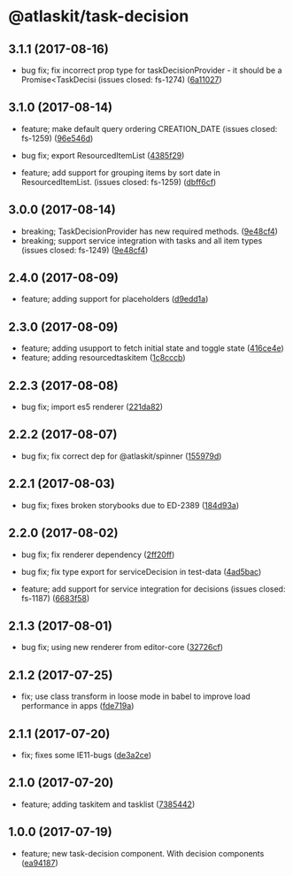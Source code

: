 # @atlaskit/task-decision

## 3.1.1 (2017-08-16)

* bug fix; fix incorrect prop type for taskDecisionProvider - it should be a Promise<TaskDecisi (issues closed: fs-1274) ([6a11027](https://bitbucket.org/atlassian/atlaskit/commits/6a11027))
## 3.1.0 (2017-08-14)

* feature; make default query ordering CREATION_DATE (issues closed: fs-1259) ([96e546d](https://bitbucket.org/atlassian/atlaskit/commits/96e546d))

* bug fix; export ResourcedItemList ([4385f29](https://bitbucket.org/atlassian/atlaskit/commits/4385f29))
* feature; add support for grouping items by sort date in ResourcedItemList. (issues closed: fs-1259) ([dbff6cf](https://bitbucket.org/atlassian/atlaskit/commits/dbff6cf))
## 3.0.0 (2017-08-14)

* breaking; TaskDecisionProvider has new required methods. ([9e48cf4](https://bitbucket.org/atlassian/atlaskit/commits/9e48cf4))
* breaking; support service integration with tasks and all item types (issues closed: fs-1249) ([9e48cf4](https://bitbucket.org/atlassian/atlaskit/commits/9e48cf4))


## 2.4.0 (2017-08-09)

* feature; adding support for placeholders ([d9edd1a](https://bitbucket.org/atlassian/atlaskit/commits/d9edd1a))
## 2.3.0 (2017-08-09)



* feature; adding usupport to fetch initial state and toggle state ([416ce4e](https://bitbucket.org/atlassian/atlaskit/commits/416ce4e))
* feature; adding resourcedtaskitem ([1c8cccb](https://bitbucket.org/atlassian/atlaskit/commits/1c8cccb))
## 2.2.3 (2017-08-08)

* bug fix; import es5 renderer ([221da82](https://bitbucket.org/atlassian/atlaskit/commits/221da82))
## 2.2.2 (2017-08-07)

* bug fix; fix correct dep for @atlaskit/spinner ([155979d](https://bitbucket.org/atlassian/atlaskit/commits/155979d))
## 2.2.1 (2017-08-03)

* bug fix; fixes broken storybooks due to ED-2389 ([184d93a](https://bitbucket.org/atlassian/atlaskit/commits/184d93a))
## 2.2.0 (2017-08-02)

* bug fix; fix renderer dependency ([2ff20ff](https://bitbucket.org/atlassian/atlaskit/commits/2ff20ff))

* bug fix; fix type export for serviceDecision in test-data ([4ad5bac](https://bitbucket.org/atlassian/atlaskit/commits/4ad5bac))
* feature; add support for service integration for decisions (issues closed: fs-1187) ([6683f58](https://bitbucket.org/atlassian/atlaskit/commits/6683f58))
## 2.1.3 (2017-08-01)

* bug fix; using new renderer from editor-core ([32726cf](https://bitbucket.org/atlassian/atlaskit/commits/32726cf))




## 2.1.2 (2017-07-25)


* fix; use class transform in loose mode in babel to improve load performance in apps ([fde719a](https://bitbucket.org/atlassian/atlaskit/commits/fde719a))

## 2.1.1 (2017-07-20)


* fix; fixes some IE11-bugs ([de3a2ce](https://bitbucket.org/atlassian/atlaskit/commits/de3a2ce))

## 2.1.0 (2017-07-20)


* feature; adding taskitem and tasklist ([7385442](https://bitbucket.org/atlassian/atlaskit/commits/7385442))

## 1.0.0 (2017-07-19)


* feature; new task-decision component. With decision components ([ea94187](https://bitbucket.org/atlassian/atlaskit/commits/ea94187))
